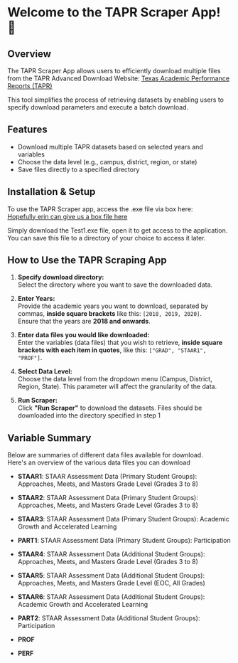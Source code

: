 # Welcome to the TAPR Scraper App! 🍵  

## Overview
The TAPR Scraper App allows users to efficiently download multiple files from the TAPR Advanced Download Website:
[Texas Academic Performance Reports (TAPR)
](https://rptsvr1.tea.texas.gov/perfreport/tapr/2023/download/DownloadData.html  )

This tool simplifies the process of retrieving datasets by enabling users to specify download parameters and execute a batch download.

## Features
* Download multiple TAPR datasets based on selected years and variables
* Choose the data level (e.g., campus, district, region, or state)
* Save files directly to a specified directory

## Installation & Setup 
To use the TAPR Scraper app, access the .exe file via box here:  
[Hopefully erin can give us a box file here](box.com)

Simply download the Test1.exe file, open it to get access to the application. You can save this file to a directory of your choice to access it later. 

## How to Use the TAPR Scraping App
1. **Specify download directory:**  
   Select the directory where you want to save the downloaded data.  

2. **Enter Years:**  
   Provide the academic years you want to download, separated by commas, **inside square brackets** like this: `[2018, 2019, 2020]`.  
   Ensure that the years are **2018 and onwards**.  

3. **Enter data files you would like downloaded:**  
   Enter the variables (data files) that you wish to retrieve, **inside square brackets with each item in quotes**, like this: `["GRAD", "STAAR1", "PROF"]`.  

4. **Select Data Level:**  
   Choose the data level from the dropdown menu (Campus, District, Region, State).
   This parameter will affect the granularity of the data.   

5. **Run Scraper:**  
   Click **"Run Scraper"** to download the datasets. Files should be downloaded into the directory specified in step 1


## Variable Summary
Below are summaries of different data files available for download.  
Here's an overview of the various data files you can download  
* **STAAR1**: STAAR Assessment Data (Primary Student Groups): Approaches, Meets, and Masters Grade Level (Grades 3 to 8)
  
* **STAAR2**: STAAR Assessment Data (Primary Student Groups): Approaches, Meets, and Masters Grade Level (Grades 3 to 8)
  
* **STAAR3**: STAAR Assessment Data (Primary Student Groups): Academic Growth and Accelerated Learning
  
* **PART1**: STAAR Assessment Data (Primary Student Groups): Participation
  
* **STAAR4**: STAAR Assessment Data (Additional Student Groups): Approaches, Meets, and Masters Grade Level (Grades 3 to 8)
  
* **STAAR5**: STAAR Assessment Data (Additional Student Groups): Approaches, Meets, and Masters Grade Level (EOC, All Grades)
  
* **STAAR6**: STAAR Assessment Data (Additional Student Groups):  Academic Growth and Accelerated Learning

* **PART2**: STAAR Assessment Data (Additional Student Groups): Participation

* **PROF**  
* **PERF**  
